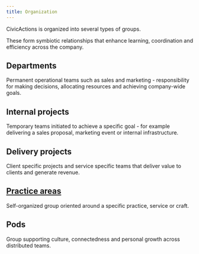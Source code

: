 ```yaml
---
title: Organization
---
```


CivicActions is organized into several types of groups.

These form symbiotic relationships that enhance learning, coordination and efficiency across the company.

## Departments

Permanent operational teams such as sales and marketing - responsibility for making decisions, allocating resources and achieving company-wide goals.

## Internal projects

Temporary teams initiated to achieve a specific goal - for example delivering a sales proposal, marketing event or internal infrastructure.

## Delivery projects

Client specific projects and service specific teams that deliver value to clients and generate revenue.

## [Practice areas](../practice-areas/about-practice-areas.md)

Self-organized group oriented around a specific practice, service or craft.

## Pods

Group supporting culture, connectedness and personal growth across distributed teams.
